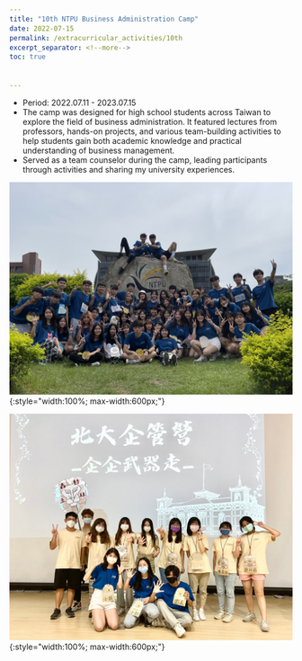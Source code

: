 ```yaml
---
title: "10th NTPU Business Administration Camp"
date: 2022-07-15
permalink: /extracurricular_activities/10th
excerpt_separator: <!--more-->
toc: true


---
```




<!-- ---
title: "A Bridge-based Compression Algorithm for Topological Quantum Circuits [DAC 2021] [TCAD 2022]"
collection: Quantum-related
type: "Quantum-related"
permalink: /projects/bridge
venue: "Electronic Design Automation Lab (Prof. Yao-Wen Chang)"
date: 2019-11-01
location: "National Taiwan University, Taiwan"
--- -->


* Period: 2022.07.11 - 2023.07.15
* The camp was designed for high school students across Taiwan to explore the field of business administration. It featured lectures from professors, hands-on projects, and various team-building activities to help students gain both academic knowledge and practical understanding of business management.
* Served as a team counselor during the camp, leading participants through activities and sharing my university experiences.
<!--more-->
![Picture](/images/IMG_3727.JPG){:style="width:100%; max-width:600px;"}

![Picture](/images/image01.jpg){:style="width:100%; max-width:600px;"}
<!-- [More information here]() -->



